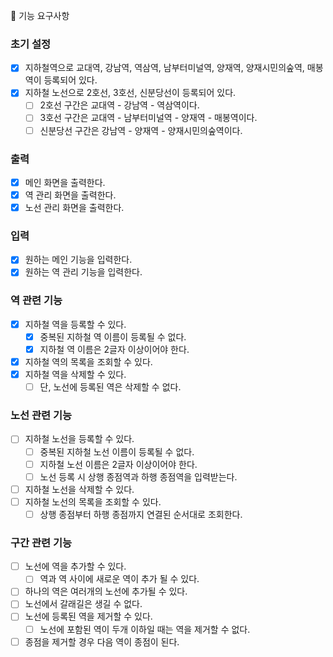 🚀 기능 요구사항

### 초기 설정
- [X] 지하철역으로 교대역, 강남역, 역삼역, 남부터미널역, 양재역, 양재시민의숲역, 매봉역이 등록되어 있다.
- [X] 지하철 노선으로 2호선, 3호선, 신분당선이 등록되어 있다.
  - [ ] 2호선 구간은 교대역 - 강남역 - 역삼역이다.
  - [ ] 3호선 구간은 교대역 - 남부터미널역 - 양재역 - 매봉역이다.
  - [ ] 신분당선 구간은 강남역 - 양재역 - 양재시민의숲역이다.

### 출력
- [X] 메인 화면을 출력한다.
- [X] 역 관리 화면을 출력한다.
- [X] 노선 관리 화면을 출력한다.

### 입력
- [X] 원하는 메인 기능을 입력한다.
- [X] 원하는 역 관리 기능을 입력한다.

### 역 관련 기능
- [X] 지하철 역을 등록할 수 있다.
  - [X] 중복된 지하철 역 이름이 등록될 수 없다.
  - [X] 지하철 역 이름은 2글자 이상이어야 한다.
- [X] 지하철 역의 목록을 조회할 수 있다.
- [X] 지하철 역을 삭제할 수 있다.
    - [ ] 단, 노선에 등록된 역은 삭제할 수 없다.

### 노선 관련 기능
- [ ] 지하철 노선을 등록할 수 있다.
  - [ ] 중복된 지하철 노선 이름이 등록될 수 없다.
  - [ ] 지하철 노선 이름은 2글자 이상이어야 한다.
  - [ ] 노선 등록 시 상행 종점역과 하행 종점역을 입력받는다.
- [ ] 지하철 노선을 삭제할 수 있다.
- [ ] 지하철 노선의 목록을 조회할 수 있다.
  - [ ] 상행 종점부터 하행 종점까지 연결된 순서대로 조회한다.

### 구간 관련 기능
- [ ] 노선에 역을 추가할 수 있다.
  - [ ] 역과 역 사이에 새로운 역이 추가 될 수 있다.
- [ ] 하나의 역은 여러개의 노선에 추가될 수 있다.
- [ ] 노선에서 갈래길은 생길 수 없다.
- [ ] 노선에 등록된 역을 제거할 수 있다.
  - [ ] 노선에 포함된 역이 두개 이하일 때는 역을 제거할 수 없다.
- [ ] 종점을 제거할 경우 다음 역이 종점이 된다.